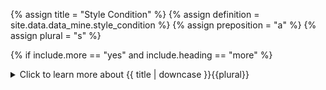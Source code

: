 <!--------------------------------------------- TITLE AND DEFINITION starts -->

{% assign title = "Style Condition" %}
{% assign definition = site.data.data_mine.style_condition %}
{% assign preposition = "a" %}
{% assign plural = "s" %}

<!--------------------------------------------- TITLE AND DEFINITION ends -->

{% if include.more == "yes" and include.heading == "more" %}
<details class='detailsCollapsible'><summary class='nobr'>Click to learn more about {{ title | downcase }}{{plural}}
</summary>
{% endif %}

{% if include.heading != "" and include.heading != "more" %}
{{include.heading}} {{title}}
{% endif %}

{% if include.icon != "no" %} 

{% if include.table == "yes" and include.icon != "no" %}
<table class='definitionTable'><tr><td>
{% endif %}

<img src='images/icons/{{include.icon}}{{ title | downcase | replace: " ", "-" }}.png' />

{% if include.table == "yes" and include.icon != "no" %}
</td><td>
{% endif %}

{% endif %}

{% if include.definition == "bold" %}
<strong>{{ definition }}</strong>
{% else %}
{% if include.definition != "no" %}
{{ definition }}
{% endif %}
{% endif %}

{% if include.table == "yes" and include.icon != "no" %}
</td></tr></table>
{% endif %}

{% if include.more == "yes" and include.content == "more" and include.heading != "more" %}
<details class='detailsCollapsible'><summary class='nobr'>Click to learn more about {{ title | downcase }}{{plural}}
</summary>
{% endif %}

{% if include.content != "no" %}

<!--------------------------------------------- CONTENT starts -->

Style conditions offer a way to introduce additional intelligence on the visual representation of data by using styles that respond to certain conditions.

For example, the *Percentage Bandwidth* plotter module assigns a different color to the Moving Average line when it's going up or down.

To do that, a style condition features it's own style so that, when the condition validates true, the new style is applied.

Style conditions me be created in a sequence so that the style may continue changing upon the validation of a series of style conditions. The system evaluates all style conditions in a sequential order determined by their position in the rotational symmetry around the parent node. Each condition that is met may modify or add up to the resulting style that is rendered on screen. That is, the final style is the result of the sequential application of the styles defined for each condition that is met, on top of the default style.

<!--------------------------------------------- CONTENT ends -->

{% endif %}

{% if include.more == "yes" and include.content != "more" and include.heading != "more" %}
<details class='detailsCollapsible'><summary class='nobr'>Click to learn more about {{ title | downcase }}{{plural}}
</summary>
{% endif %}

{% if include.adding != "" %}

{{include.adding}} Adding {{preposition}} {{title}} Node

<!--------------------------------------------- ADDING starts -->

To add a style condition, select *Add Style Condition* on a polygon border or polygon body node menu.

<!--------------------------------------------- ADDING ends -->

{% endif %}

{% if include.configuring != "" %}

{{include.configuring}} Editing a {{title}}

<!--------------------------------------------- CONFIGURING starts -->

Select *Edit Condition* on the menu to access the configuration.

Style conditions work pretty much like conditions used on trading systems. The main difference is that the variables available are solely those provided by the bot product definition that reference the corresponding plotter module.

To continue the example of the Percentage Bandwidth plotter, the following is the condition that determines the newly added styles:

```js
record.previous.movingAverage > record.movingAverage
```

As hinted earlier, when the condition is met, the default style is modified by a second style that may be created on the menu of the style condition node.

The definition of secondary styles is slightly different from that of the default style, as&mdash;in such cases&mdash;the ```atMousePosition``` property may no longer be defined:

```js
{
    "opacity": 0.55,
    "lineWidth": 1,
    "lineDash": [0,0],
    "paletteColor": "UI_COLOR.RED"
}
```


<!--------------------------------------------- CONFIGURING ends -->

{% endif %}

{% if include.starting != "" %}

{{include.starting}} Starting {{preposition}} {{title}}

<!--------------------------------------------- STARTING starts -->

XXXXXXXXXXXXXXXXXXXXXXXXXXXXXXXXXXXXXXXXXXXXXXXXXXXXXX

<!--------------------------------------------- STARTING ends -->

{% endif %}

{% if include.more == "yes" %}
</details>
{% endif %}
